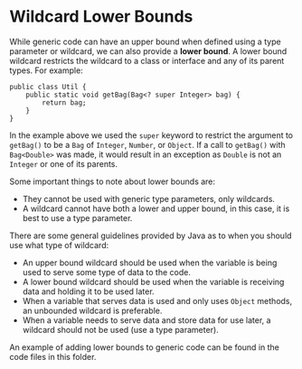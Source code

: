 # Wildcard Lower Bounds

While generic code can have an upper bound when defined using a type parameter or wildcard, we can also provide a **lower bound**. A lower bound wildcard restricts the wildcard to a class or interface and any of its parent types. For example:

```
public class Util {
    public static void getBag(Bag<? super Integer> bag) {
        return bag;
    }
}
```

In the example above we used the `super` keyword to restrict the argument to `getBag()` to be a `Bag` of `Integer`, `Number`, or `Object`. If a call to `getBag()` with `Bag<Double>` was made, it would result in an exception as `Double` is not an `Integer` or one of its parents.

Some important things to note about lower bounds are:

* They cannot be used with generic type parameters, only wildcards.
* A wildcard cannot have both a lower and upper bound, in this case, it is best to use a type parameter.

There are some general guidelines provided by Java as to when you should use what type of wildcard:

* An upper bound wildcard should be used when the variable is being used to serve some type of data to the code.
* A lower bound wildcard should be used when the variable is receiving data and holding it to be used later.
* When a variable that serves data is used and only uses `Object` methods, an unbounded wildcard is preferable.
* When a variable needs to serve data and store data for use later, a wildcard should not be used (use a type parameter).

An example of adding lower bounds to generic code can be found in the code files in this folder.